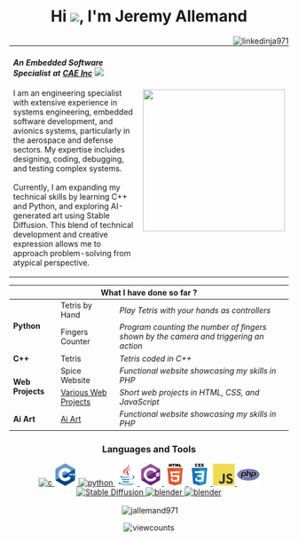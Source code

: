 <h1 align="center">Hi <a href="https://www.gautamkrishnar.com/"><img src="https://media.giphy.com/media/hvRJCLFzcasrR4ia7z/giphy.gif" width="5%"></a>, I'm Jeremy Allemand</h1>

<div>    
   <a href="https://www.linkedin.com/in/ja971/" target="_blank"><img align="right" src="https://img.shields.io/badge/LinkedIn-0077B5?style=for-the-badge&logo=linkedin&logoColor=white" alt="linkedinja971"/></a>
</div>

<table border="0">
  <tr>
    <td style="vertical-align: top; width: 70%;">
      <p align="left">
        <h4 align="left">
        <em>
        An Embedded Software Specialist at 
        <a href="https://www.cae.com/defense-security/">CAE Inc</a>
        <img src="https://media.giphy.com/media/WUlplcMpOCEmTGBtBW/giphy.gif" width="30">
        </em>
        </h4>
        I am an engineering specialist with extensive experience in systems engineering, embedded software development, and avionics systems, particularly in the aerospace and defense sectors. My expertise includes designing, coding, debugging, and testing complex systems.<br><br>
        Currently, I am expanding my technical skills by learning C++ and Python, and exploring AI-generated art using Stable Diffusion. This blend of technical development and creative expression allows me to approach problem-solving from atypical perspective.
      </p>
    </td>
     <td style="width: 30%;">
      <img src="LowPoly.gif" width="256" height="256">
    </td>
  </tr>
</table>

<div align="center">

<table>
   <thead>
      <tr>
         <th colspan="3">What I have done so far ?</th>
      </tr>
   </thead>
   <tbody>
      <tr>
         <td rowspan="2"><strong>Python</strong></td>
         <td>Tetris by Hand</td>
         <td><i>Play Tetris with your hands as controllers</i></td>
      </tr>
      <tr>
         <td>Fingers Counter</td>
         <td><i>Program counting the number of fingers shown by the camera and triggering an action</i></td>
      </tr>
      <tr>
         <td><strong>C++</strong></td>
         <td>Tetris</td>
         <td><i>Tetris coded in C++</i></td>
      </tr>
      <tr>
         <td rowspan="2"><strong>Web Projects</strong></td>
         <td>Spice Website</td>
         <td><i>Functional website showcasing my skills in PHP</i></td>
      </tr>
      <tr>
         <td><a href="https://github.com/JAllemand971/Web_Projects" target="_blank" rel="noreferrer">Various Web Projects</a></td>
         <td><i>Short web projects in HTML, CSS, and JavaScript</i></td>
      </tr>
      <tr>
         <td><strong>Ai Art</strong></td>
         <td><a href="https://github.com/JAllemand971/Project_in_Ai_Art" target="_blank" rel="noreferrer">Ai Art</a></td>
         <td><i>Functional website showcasing my skills in PHP</i></td>
      </tr>
   </tbody>
</table>


</div>


<div>
   <h3 align="center">Languages and Tools</h3>
   <p align="center">
      <a href="https://www.cprogramming.com/" target="_blank" rel="noreferrer"> 
         <img src="https://upload.wikimedia.org/wikipedia/commons/1/19/C_Logo.png" alt="c" width="40" height="40"/> 
      </a> 
      <a href="https://www.w3schools.com/cpp/" target="_blank" rel="noreferrer"> 
         <img src="https://raw.githubusercontent.com/devicons/devicon/master/icons/cplusplus/cplusplus-original.svg" alt="cplusplus" width="40" height="40"/> 
      </a>
      <a href="https://www.python.org" target="_blank" rel="noreferrer"> 
         <img src="https://www.citypng.com/public/uploads/preview/hd-python-logo-symbol-transparent-png-735811696257415dbkifcuokn.png" alt="python" width="40" height="40"/> 
      </a> 
      <a href="https://www.java.com" target="_blank" rel="noreferrer"> 
         <img src="https://raw.githubusercontent.com/devicons/devicon/master/icons/java/java-original.svg" alt="java" width="40" height="40"/> 
      </a> 
      <a href="https://www.w3schools.com/cs/" target="_blank" rel="noreferrer">    
         <img src="https://raw.githubusercontent.com/devicons/devicon/master/icons/csharp/csharp-original.svg" alt="csharp" width="40" height="40"/> 
      </a> 
      <a href="https://www.w3.org/html/" target="_blank" rel="noreferrer"> 
         <img src="https://raw.githubusercontent.com/devicons/devicon/master/icons/html5/html5-original-wordmark.svg" alt="html5" width="40" height="40"/> 
      </a> 
      <a href="https://www.w3schools.com/css/" target="_blank" rel="noreferrer"> 
         <img src="https://raw.githubusercontent.com/devicons/devicon/master/icons/css3/css3-original-wordmark.svg" alt="css3" width="40" height="40"/> 
      </a> 
      <a href="https://developer.mozilla.org/en-US/docs/Web/JavaScript" target="_blank" rel="noreferrer"> 
         <img src="https://raw.githubusercontent.com/devicons/devicon/master/icons/javascript/javascript-original.svg" alt="javascript" width="40" height="40"/> 
      </a> 
      <a href="https://www.php.net" target="_blank" rel="noreferrer"> 
         <img src="https://raw.githubusercontent.com/devicons/devicon/master/icons/php/php-original.svg" alt="php" width="40" height="40"/> 
      </a>  
      <a href="https://stability.ai" target="_blank" rel="noreferrer"> 
         <img src="https://custom.typingmind.com/assets/models/stability.png" alt="Stable Diffusion" width="40" height="40"/> 
      </a>
      <a href="https://www.blender.org/" target="_blank" rel="noreferrer"> 
         <img src="https://download.blender.org/branding/community/blender_community_badge_white.svg" alt="blender" width="40" height="40"/>
      </a>
      <a href="https://www.blender.org/" target="_blank" rel="noreferrer"> 
         <img src="https://gimgs2.nohat.cc/thumb/f/640/davinci-resolve-logo-png-3-png-image--comdlpng6941836.jpg" alt="blender" width="40" height="40"/>
      </a>      
   </p>
</div>


<p align="center">&nbsp;<img align="center" src="https://github-readme-stats.vercel.app/api?username=jallemand971&show_icons=true&locale=en" alt="jallemand971" /></p>

<p align="center">
<img src="https://komarev.com/ghpvc/?username=jallemand971&label=Profile%20views&color=0e75b6&style=flat" alt="viewcounts" />
</p>
